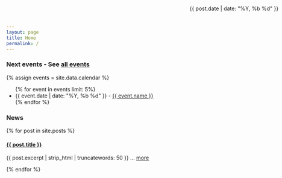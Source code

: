 ```yaml
---
layout: page
title: Home
permalink: /
---
```


### Next events - See [all events](/events)

<div class="card">
{% assign events = site.data.calendar %}
<ul>
{% for event in events limit: 5%}
 <li> {{ event.date | date: "%Y, %b %d" }} -
 <a href="{{ site.baseurl }}/events/#{{ event.key }}">
 {{ event.name }} </a> </li>
{% endfor %}
</ul>
</div>

### News

{% for post in site.posts %}
<div class="card">
<h4> <a href="{{ post.url }}">{{ post.title }}</a> </h4>
<p style="position: absolute; right: 1%; top: 0;">
{{ post.date | date: "%Y, %b %d" }}
</p>
<p class="excerpt"> {{ post.excerpt | strip_html | truncatewords: 50 }}
... <a href="{{ post.url }}">more</a>
</p>
</div>
{% endfor %}

